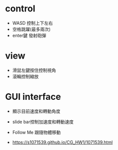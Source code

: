 # control
* WASD 控制上下左右
* 空格跳躍(最多兩次)
* enter鍵 發射砲彈
# view
* 滑鼠左鍵按住控制視角
* 滾輪控制縮放
# GUI interface
* 顯示目前速度和轉動角度
* slide bar控制加速度和轉動速度
* Follow Me 跟隨物體移動


* https://s1071539.github.io/CG_HW1/1071539.html

